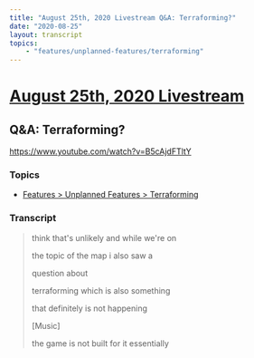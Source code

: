 ```yaml
---
title: "August 25th, 2020 Livestream Q&A: Terraforming?"
date: "2020-08-25"
layout: transcript
topics:
    - "features/unplanned-features/terraforming"
---
```

# [August 25th, 2020 Livestream](../2020-08-25.md)
## Q&A: Terraforming?
https://www.youtube.com/watch?v=B5cAjdFTltY

### Topics
* [Features > Unplanned Features > Terraforming](../topics/features/unplanned-features/terraforming.md)

### Transcript

> think that's unlikely and while we're on
> 
> the topic of the map i also saw a
> 
> question about
> 
> terraforming which is also something
> 
> that definitely is not happening
> 
> [Music]
> 
> the game is not built for it essentially
> 
